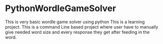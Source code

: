# PythonWordleGameSolver
This is very basic wordle game solver using python
This is a learning project.
This is a command Line based project where user have to manually give needed word size and every response they get after feeding in the word.
